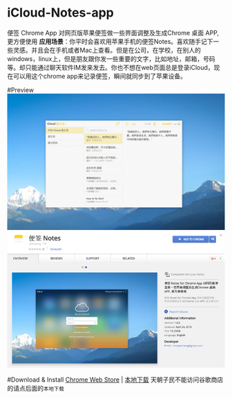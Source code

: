 # iCloud-Notes-app
便签 Chrome App 对网页版苹果便签做一些界面调整及生成Chrome 桌面 APP, 更方便使用
**应用场景**：你平时会喜欢用苹果手机的便签Notes。喜欢随手记下一些灵感。并且会在手机或者Mac上查看。但是在公司，在学校，在别人的windows，linux上，但是朋友跟你发一些重要的文字，比如地址，邮箱，号码等。却只能通过聊天软件IM发来发去。你也不想在web页面总是登录iCloud，现在可以用这个chrome app来记录便签，瞬间就同步到了苹果设备。

#Preview
![](publish/cover-1280x800-3.png)
![](publish/preview20160425080802.png)

#Download & Install
[Chrome Web Store][store] | [本地下载][releasesdownload1]
天朝子民不能访问谷歌商店的请点后面的``本地下载``

[store]: https://chrome.google.com/webstore/detail/%E4%BE%BF%E7%AD%BE-notes/lfaipgohagcbmfjhfokjdhcfcpfjonmg?utm_source=chrome-ntp-icon
[releasesdownload1]: https://github.com/iqiancheng/iCloud-Notes-app/releases/download/1.0.0/Notes_v1.0.0.crx

